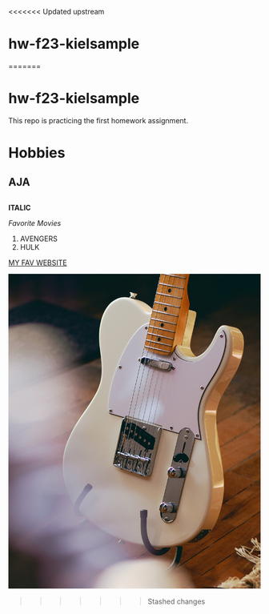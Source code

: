 <<<<<<< Updated upstream
# hw-f23-kielsample
=======
# hw-f23-kielsample

This repo is practicing the first homework assignment.

# Hobbies


## AJA 

##       

**ITALIC**

*Favorite Movies*

1. AVENGERS 
2. HULK


[MY FAV WEBSITE](WWW.GOOGLE.COM)


![DescribingThis](images/tele.jpg)
>>>>>>> Stashed changes
